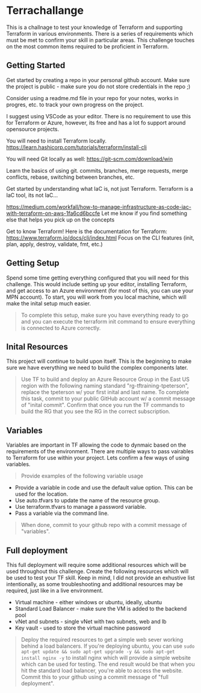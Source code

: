 # Terrachallange

This is a challnage to test your knowledge of Terraform and supporting Terraform in various environments. There is a series of requirements which must be met to confirm your skill in particular areas. This challenge touches on the most common items required to be proficient in Terraform.

## Getting Started

Get started by creating a repo in your personal github account. Make sure the project is public - make sure you do not store credentials in the repo ;)

Consider using a readme.md file in your repo for your notes, works in progres, etc. to track your own progress on the project.

I suggest using VSCode as your editor. There is no requirement to use this for Terraform or Azure, however, its free and has a lot fo support around opensource projects.

You will need to install Terraform locally.
https://learn.hashicorp.com/tutorials/terraform/install-cli

You will need Git locally as well:
https://git-scm.com/download/win

Learn the basics of using git. commits, branches, merge requests, merge conflicts, rebase, switching between branches, etc.

Get started by understanding what IaC is, not just Terraform. Terraform is a IaC tool, its not IaC...

https://medium.com/workfall/how-to-manage-infrastructure-as-code-iac-with-terraform-on-aws-1fa6cd6bccfe
Let me know if you find something else that helps you pick up on the concepts

Get to know Terraform!
Here is the documentation for Terraform:
https://www.terraform.io/docs/cli/index.html
Focus on the CLI features (init, plan, apply, destroy, validate, fmt, etc.)

## Getting Setup

Spend some time getting everything configured that you will need for this challenge. This would include setting up your editor, installing Terraform, and get access to an Azure environment (for most of this, you can use your MPN account). To start, you will work from you local machine, which will make the inital setup much easier.

> To complete this setup, make sure you have everything ready to go and you can execute the terraform init command to ensure everything is connected to Azure correctly.

## Inital Resources

This project will continue to build upon itself. This is the beginning to make sure we have everything we need to build the complex components later.

> Use TF to build and deploy an Azure Resource Group in the East US region with the following naming standard "rg-tftraining-tpeterson", replace the tpeterson w/ your first inital and last name. To complete this task, commit to your public GitHub account w/ a commit message of "inital commit". Confirm that once you run the TF commands to build the RG that you see the RG in the correct subscription.

## Variables

Variables are important in TF allowing the code to dynmaic based on the requirements of the environment. There are multiple ways to pass vairables to Terraform for use within your project. Lets confirm a few ways of using variables.

> Provide examples of the following variable usage
* Provide a variable in code and use the default value option. This can be used for the location.
* Use auto.tfvars to update the name of the resource group.
* Use terraform.tfvars to manage a password variable.
* Pass a variable via the command line.
> When done, commit to your github repo with a commit message of "variables".

## Full deployment

This full deployment will require some additional resources which will be used throughout this challenge. Create the following resources which will be used to test your TF skill. Keep in mind, I did not provide an exhustive list intentionally, as some troubleshooting and additional resources may be required, just like in a live environment.

* Virtual machine - either windows or ubuntu, ideally, ubuntu
* Standard Load Balancer - make sure the VM is added to the backend pool
* vNet and subnets -  single vNet with two subnets, web and lb
* Key vault - used to store the virtual machine password

> Deploy the required resources to get a simple web sever working behind a load balancers. If you're deploying ubuntu, you can use `sudo apt-get update && sudo apt-get upgrade -y && sudo apt-get install nginx -y` to install nginx which will provide a simple website which can be used for testing. The end result would be that when you hit the standard load balancer, you're able to access the website. Commit this to your github using a commit message of "full deployment".
